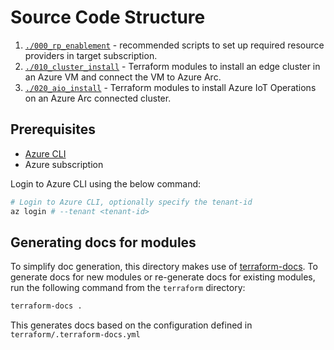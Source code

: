 # Source Code Structure

1. [`./000_rp_enablement`](000_rp_enablement/README.md) - recommended scripts to set up required resource providers in target subscription.
2. [`./010_cluster_install`](010_cluster_install/README.md) - Terraform modules to install an edge cluster in an Azure VM and connect the VM to Azure Arc.
3. [`./020_aio_install`](020_aio_install/README.md) - Terraform modules to install Azure IoT Operations on an Azure Arc connected cluster.

## Prerequisites

- [Azure CLI](https://docs.microsoft.com/en-us/cli/azure/install-azure-cli?view=azure-cli-latest)
- Azure subscription

Login to Azure CLI using the below command:

```bash
# Login to Azure CLI, optionally specify the tenant-id
az login # --tenant <tenant-id>
```

## Generating docs for modules

To simplify doc generation, this directory makes use of [terraform-docs](https://terraform-docs.io/). To generate docs for new modules or re-generate docs for existing modules, run the following command from the `terraform` directory:

```sh
terraform-docs .
```

This generates docs based on the configuration defined in `terraform/.terraform-docs.yml`
